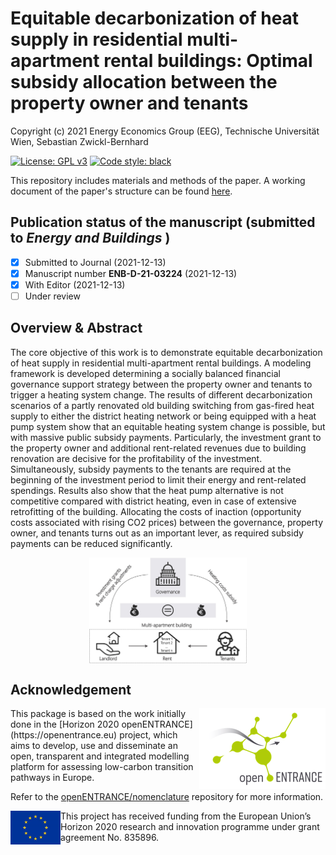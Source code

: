 # Equitable decarbonization of heat supply in residential multi-apartment rental buildings: Optimal subsidy allocation between the property owner and tenants

Copyright (c) 2021 Energy Economics Group (EEG), Technische Universität Wien, Sebastian Zwickl-Bernhard

[![License: GPL v3](https://img.shields.io/badge/License-GPLv3-blue.svg)](https://www.gnu.org/licenses/gpl-3.0)
[![Code style: black](https://img.shields.io/badge/code%20style-black-000000.svg)](https://github.com/psf/black)

This repository includes materials and methods of the paper. A working document of the paper's structure can be found [here](work-doc/Structure-of-the-paper.docx).

## Publication status of the manuscript (submitted to _Energy and Buildings_ )
- [x] Submitted to Journal (2021-12-13)   
- [x] Manuscript number **ENB-D-21-03224** (2021-12-13)
- [x] With Editor (2021-12-13)
- [ ] Under review

## Overview & Abstract
The core objective of this work is to demonstrate equitable decarbonization of heat supply in residential multi-apartment rental buildings. A modeling framework is developed determining a socially balanced financial governance support strategy between the property owner and tenants to trigger a heating system change. The results of different decarbonization scenarios of a partly renovated old building switching from gas-fired heat supply to either the district heating network or being equipped with a heat pump system show that an equitable heating system change is possible, but with massive public subsidy payments. Particularly, the investment grant to the property owner and additional rent-related revenues due to building renovation are decisive for the profitability of the investment. Simultaneously, subsidy payments to the tenants are required at the beginning of the investment period to limit their energy and rent-related spendings. Results also show that the heat pump alternative is not competitive compared with district heating, even in case of extensive retrofitting of the building. Allocating the costs of inaction (opportunity costs associated with rising CO2 prices) between the governance, property owner, and tenants turns out as an important lever, as required subsidy payments can be reduced significantly.

<p align="center" width="85%">
	<img src="./_static//Sketch.jpg" width=50% height=50% align="center" alt="Sketch" />
</p>

## Acknowledgement

<img src="./_static/open_entrance-logo.png" width="202" height="129" align="right" alt="openENTRANCE logo" />
This package is based on the work initially done in the
[Horizon 2020 openENTRANCE](https://openentrance.eu) project, which aims to  develop,
use and disseminate an open, transparent and integrated  modelling platform
for assessing low-carbon transition pathways in Europe.

Refer to the [openENTRANCE/nomenclature](https://github.com/openENTRANCE/nomenclature)
repository for more information.

<img src="./_static/EU-logo-300x201.jpg" width="80" height="54" align="left" alt="EU logo" />
This project has received funding from the European Union’s Horizon 2020 research
and innovation programme under grant agreement No. 835896.
